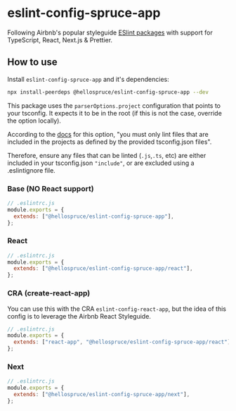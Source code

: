 # eslint-config-spruce-app

Following Airbnb's popular styleguide [ESlint packages](https://github.com/airbnb/javascript/tree/master/packages) with support for TypeScript, React, Next.js & Prettier.

## How to use

Install `eslint-config-spruce-app` and it's dependencies:

```bash
npx install-peerdeps @hellospruce/eslint-config-spruce-app --dev
```

This package uses the `parserOptions.project` configuration that points to your tsconfig. It expects it to be in the root (if this is not the case, override the option locally).

According to the [docs](https://github.com/typescript-eslint/typescript-eslint/blob/master/packages/parser/README.md#parseroptionsproject) for this option, "you must only lint files that are included in the projects as defined by the provided tsconfig.json files".

Therefore, ensure any files that can be linted (`.js`,`.ts`, etc) are either included in your tsconfig.json `"include"`, or are excluded using a .eslintignore file.

### Base (NO React support)

```js
// .eslintrc.js
module.exports = {
  extends: ["@hellospruce/eslint-config-spruce-app"],
};
```

### React

```js
// .eslintrc.js
module.exports = {
  extends: ["@hellospruce/eslint-config-spruce-app/react"],
};
```

### CRA (create-react-app)

You can use this with the CRA `eslint-config-react-app`, but the idea of this config is to leverage the Airbnb React Styleguide.

```js
// .eslintrc.js
module.exports = {
  extends: ["react-app", "@hellospruce/eslint-config-spruce-app/react"],
};
```

### Next

```js
// .eslintrc.js
module.exports = {
  extends: ["@hellospruce/eslint-config-spruce-app/next"],
};
```
